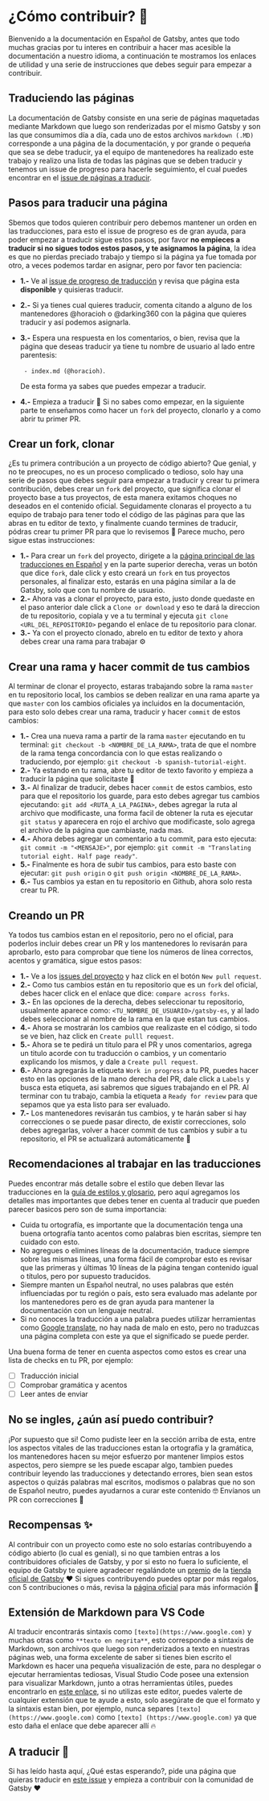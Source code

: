 # ¿Cómo contribuir? 🤔

Bienvenido a la documentación en Español de Gatsby, antes que todo muchas gracias por tu interes en contribuir a hacer mas acesible la documentación a nuestro idioma, a continuación te mostramos los enlaces de utilidad y una serie de instrucciones que debes seguir para empezar a contribuir.

## Traduciendo las páginas 

La documentación de Gatsby consiste en una serie de páginas maquetadas mediante Markdown que luego son renderizadas por el mismo Gatsby y son las que consumimos día a día, cada uno de estos archivos `markdown (.MD)` corresponde a una página de la documentación, y por grande o pequeńa que sea se debe traducir, ya el equipo de mantenedores ha realizado este trabajo y realizo una lista de todas las páginas que se deben traducir y tenemos un issue de progreso para hacerle seguimiento, el cual puedes encontrar en el [issue de páginas a traducir](https://github.com/gatsbyjs/gatsby-es/issues/4).

## Pasos para traducir una página

Sbemos que todos quieren contribuir pero debemos mantener un orden en las traducciones, para esto el issue de progreso es de gran ayuda, para poder empezar a traducir sigue estos pasos, por favor **no empieces a traducir si no sigues todos estos pasos, y te asignamos la página**, la idea es que no pierdas preciado trabajo y tiempo si la página ya fue tomada por otro, a veces podemos tardar en asignar, pero por favor ten paciencia:

- **1.-** Ve al [issue de progreso de traducción](https://github.com/gatsbyjs/gatsby-es/issues/4) y revisa que página esta **disponible** y quisieras traducir.
- **2.-** Si ya tienes cual quieres traducir, comenta citando a alguno de los mantenedores @horacioh o @darking360 con la página que quieres traducir y así podemos asignarla.
- **3.-** Espera una respuesta en los comentarios, o bien, revisa que la página que deseas traducir ya tiene tu nombre de usuario al lado entre parentesis: 

    ` - index.md (@horacioh)`. 
    
    De esta forma ya sabes que puedes empezar a traducir.

- **4.-** Empieza a traducir 🎉 Si no sabes como empezar, en la siguiente parte te enseñamos como hacer un `fork` del proyecto, clonarlo y a como abrir tu primer PR.

## Crear un fork, clonar

¿Es tu primera contribución a un proyecto de código abierto? Que genial, y no te preocupes, no es un proceso complicado o tedioso, solo hay una serie de pasos que debes seguir para empezar a traducir y crear tu primera contribución, debes crear un `fork` del proyecto, que significa clonar el proyecto base a tus proyectos, de esta manera exitamos choques no deseados en el contenido oficial. Seguidamente clonaras el proyecto a tu equipo de trabajo para tener todo el código de las páginas para que las abras en tu editor de texto, y finalmente cuando termines de traducir, pódras crear tu primer PR para que lo revisemos 🎉 Parece mucho, pero sigue estas instrucciones:

- **1.-** Para crear un `fork` del proyecto, dirigete a la [página principal de las traducciones en Español](https://github.com/gatsbyjs/gatsby-es) y en la parte superior derecha, veras un botón que dice `fork`, dale click y esto creará un `fork` en tus proyectos personales, al finalizar esto, estarás en una página similar a la de Gatsby, solo que con tu nombre de usuario.
- **2.-** Ahora vas a clonar el proyecto, para esto, justo donde quedaste en el paso anterior dale click a `Clone or download` y eso te dará la direccion de tu repositorio, copiala y ve a tu terminal y ejecuta `git clone <URL_DEL_REPOSITORIO>` pegando el enlace de tu repositorio para clonar.
- **3.-** Ya con el proyecto clonado, abrelo en tu editor de texto y ahora debes crear una rama para trabajar ⚙️

## Crear una rama y hacer commit de tus cambios

Al terminar de clonar el proyecto, estaras trabajando sobre la rama `master` en tu repositorio local, los cambios se deben realizar en una rama aparte ya que `master` con los cambios oficiales ya incluidos en la documentación, para esto solo debes crear una rama, traducir y hacer `commit` de estos cambios:

- **1.-** Crea una nueva rama a partir de la rama `master` ejecutando en tu terminal: `git checkout -b <NOMBRE_DE_LA_RAMA>`, trata de que el nombre de la rama tenga concordancia con lo que estas realizando o traduciendo, por ejemplo: `git checkout -b spanish-tutorial-eight`.
- **2.-** Ya estando en tu rama, abre tu editor de texto favorito y empieza a traducir la página que solicitaste 🚀
- **3.-** Al finalizar de traducir, debes hacer `commit` de estos cambios, esto para que el repositorio los guarde, para esto debes agregar tus cambios ejecutando: `git add <RUTA_A_LA_PAGINA>`, debes agregar la ruta al archivo que modificaste, una forma facil de obtener la ruta es ejecutar `git status` y aparecera en rojo el archivo que modificaste, solo agrega el archivo de la página que cambiaste, nada mas.
- **4.-** Ahora debes agregar un comentario a tu commit, para esto ejecuta: `git commit -m "<MENSAJE>"`, por ejemplo: `git commit -m "Translating tutorial eight. Half page ready"`.
- **5.-** Finalmente es hora de subir tus cambios, para esto baste con ejecutar: `git push origin` o `git push origin <NOMBRE_DE_LA_RAMA>`.
- **6.-** Tus cambios ya estan en tu repositorio en Github, ahora solo resta crear tu PR.

## Creando un PR

Ya todos tus cambios estan en el repositorio, pero no el oficial, para poderlos incluir debes crear un PR y los mantenedores lo revisarán para aprobarlo, esto para comprobar que tiene los números de línea correctos, acentos y gramática, sigue estos pasos:

- **1.-** Ve a los [issues del proyecto](https://github.com/gatsbyjs/gatsby-es/pulls) y haz click en el botón `New pull request`.
- **2.-** Como tus cambios están en tu repositorio que es un `fork` del oficial, debes hacer click en el enlace que dice: `compare across forks`.
- **3.-** En las opciones de la derecha, debes seleccionar tu repositorio, usualmente aparece como: `<TU_NOMBRE_DE_USUARIO>/gatsby-es`, y al lado debes seleccionar al nombre de la rama en la que estan tus cambios.
- **4.-** Ahora se mostrarán los cambios que realizaste en el código, si todo se ve bien, haz click en `Create pulll request`.
- **5.-** Ahora se te pedirá un titulo para el PR y unos comentarios, agrega un titulo acorde con tu traducción o cambios, y un comentario explicando los mismos, y dale a `Create pull request`.
- **6.-** Ahora agregarás la etiqueta `Work in progress` a tu PR, puedes hacer esto en las opciones de la mano derecha del PR, dale click a `Labels` y busca esta etiqueta, asi sabremos que sigues trabajando en el PR. Al terminar con tu trabajo, cambia la etiqueta a `Ready for review` para que sepamos que ya esta listo para ser evaluado.
- **7.-** Los mantenedores revisarán tus cambios, y te harán saber si hay correcciones o se puede pasar directo, de existir correcciones, solo debes agregarlas, volver a hacer commit de tus cambios y subir a tu repositorio, el PR se actualizará automáticamente 🧙

## Recomendaciones al trabajar en las traducciones

Puedes encontrar más detalle sobre el estilo que deben llevar las traducciones en la [guía de estilos y glosario](https://github.com/gatsbyjs/gatsby-es/blob/master/TRANSLATION.md), pero aquí agregamos los detalles mas importantes que debes tener en cuenta al traducir que pueden parecer basicos pero son de suma importancia:

- Cuida tu ortografía, es importante que la documentación tenga una buena ortografía tanto acentos como palabras bien escritas, siempre ten cuidado con esto.
- No agregues o elimines líneas de la documentación, traduce siempre sobre las mismas líneas, una forma fácil de comprobar esto es revisar que las primeras y últimas 10 líneas de la página tengan contenido igual o títulos, pero por supuesto traducidos.
- Siempre manten un Español neutral, no uses palabras que estén influenciadas por tu región o país, esto sera evaluado mas adelante por los mantenedores pero es de gran ayuda para mantener la documentación con un lenguaje neutral.
- Si no conoces la traducción a una palabra puedes utilizar herramientas como [Google translate](https://translate.google.com/?hl=es), no hay nada de malo en esto, pero no traduzcas una página completa con este ya que el significado se puede perder.

Una buena forma de tener en cuenta aspectos como estos es crear una lista de checks en tu PR, por ejemplo:

- [ ] Traducción inicial
- [ ] Comprobar gramática y acentos
- [ ] Leer antes de enviar

## No se ingles, ¿aún así puedo contribuir?

¡Por supuesto que si! Como pudiste leer en la sección arriba de esta, entre los aspectos vitales de las traducciones estan la ortografía y la gramática, los mantenedores hacen su mejor esfuerzo por mantener limpios estos aspectos, pero siempre se les puede escapar algo, tambien puedes contribuir leyendo las traducciones y detectando errores, bien sean estos aspectos o quizás palabras mal escritos, modismos o palabras que no son de Español neutro, puedes ayudarnos a curar este contenido 🤓 Envíanos un PR con correcciones 🚀

## Recompensas ✨

Al contribuir con un proyecto como este no solo estarías contribuyendo a código abierto (lo cual es genial), si no que tambien entras a los contribuidores oficiales de Gatsby, y por si esto no fuera lo suficiente, el equipo de Gatsby te quiere agradecer regalándote un [premio](https://www.gatsbyjs.org/contributing/contributor-swag/) de la [tienda oficial de Gatsby](https://store.gatsbyjs.org/) ❤️ Si sigues contribuyendo puedes optar por más regalos, con 5 contribuciones o más, revisa la [página oficial](https://www.gatsbyjs.org/contributing/contributor-swag/) para más información 🧐

## Extensión de Markdown para VS Code

Al traducir encontrarás sintaxis como `[texto](https://www.google.com)` y muchas otras como `**texto en negrita**`, esto corresponde a sintaxis de Markdown, son archivos que luego son renderizados a texto en nuestras páginas web, una forma excelente de saber si tienes bien escrito el Markdown es hacer una pequeña visualización de este, para no desplegar o ejecutar herramientas tediosas, Visual Studio Code posee una extension para visualizar Markdown, junto a otras herramientas útiles, puedes encontrarlo en [este enlace](https://marketplace.visualstudio.com/items?itemName=yzhang.markdown-all-in-one), si no utilizas este editor, puedes valerte de cualquier extensión que te ayude a esto, solo asegúrate de que el formato y la sintaxis estan bien, por ejemplo, nunca separes `[texto](https://www.google.com)` como `[texto] (https://www.google.com)` ya que esto daña el enlace que debe aparecer allí 🔥

## A traducir 🏃‍

Si has leído hasta aquí, ¿Qué estas esperando?, pide una página que quieras traducir en [este issue](https://github.com/gatsbyjs/gatsby-es/issues/4) y empieza a contribuir con la comunidad de Gatsby ❤️
